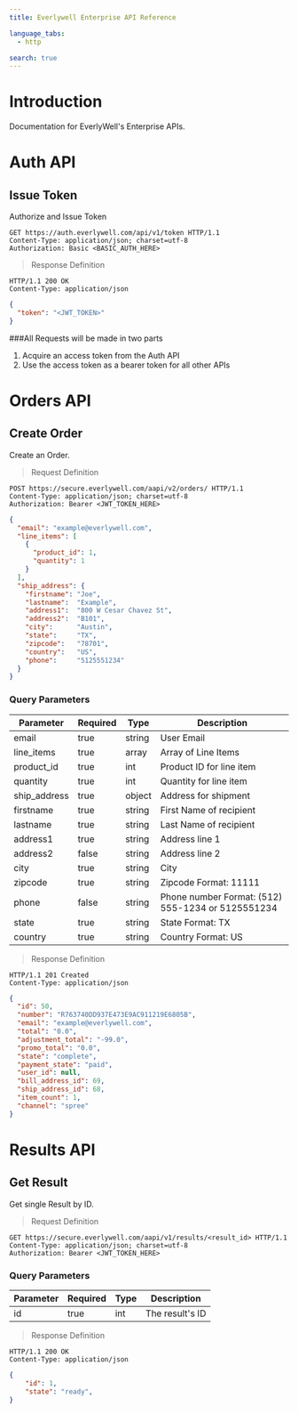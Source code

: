 ```yaml
---
title: Everlywell Enterprise API Reference

language_tabs:
  - http

search: true
---
```


# Introduction

Documentation for EverlyWell's Enterprise APIs.

# Auth API

## Issue Token

Authorize and Issue Token

```http
GET https://auth.everlywell.com/api/v1/token HTTP/1.1
Content-Type: application/json; charset=utf-8
Authorization: Basic <BASIC_AUTH_HERE>
```

> Response Definition

```http
HTTP/1.1 200 OK
Content-Type: application/json
```

```json
{
  "token": "<JWT_TOKEN>"
}
```

###All Requests will be made in two parts

1. Acquire an access token from the Auth API
2. Use the access token as a bearer token for all other APIs

# Orders API

## Create Order

Create an Order.

> Request Definition

```http
POST https://secure.everlywell.com/aapi/v2/orders/ HTTP/1.1
Content-Type: application/json; charset=utf-8
Authorization: Bearer <JWT_TOKEN_HERE>
```

```json
{
  "email": "example@everlywell.com",
  "line_items": [
    {
      "product_id": 1,
      "quantity": 1
    }
  ],
  "ship_address": {
    "firstname": "Joe",
    "lastname":  "Example",
    "address1":  "800 W Cesar Chavez St",
    "address2":  "B101",
    "city":      "Austin",
    "state":     "TX",
    "zipcode":   "78701",
    "country":   "US",
    "phone":     "5125551234"
  }
}
```

### Query Parameters

Parameter | Required | Type | Description
--------- | ------- | ----------- | -------
email | true | string | User Email
line_items | true | array | Array of Line Items
product_id | true | int | Product ID for line item
quantity | true | int | Quantity for line item
ship_address | true | object | Address for shipment
firstname | true | string | First Name of recipient
lastname | true | string | Last Name of recipient
address1 | true | string | Address line 1
address2 | false | string | Address line 2
city | true | string | City
zipcode | true | string | Zipcode Format: 11111
phone | false | string | Phone number Format: (512) 555-1234 or 5125551234
state | true | string | State Format: TX
country | true | string | Country Format: US

> Response Definition

```http
HTTP/1.1 201 Created
Content-Type: application/json
```

```json
{
  "id": 50,
  "number": "R763740DD937E473E9AC911219E6805B",
  "email": "example@everlywell.com",
  "total": "0.0",
  "adjustment_total": "-99.0",
  "promo_total": "0.0",
  "state": "complete",
  "payment_state": "paid",
  "user_id": null,
  "bill_address_id": 69,
  "ship_address_id": 68,
  "item_count": 1,
  "channel": "spree"
}
```


# Results API

## Get Result

Get single Result by ID.


> Request Definition

```http
GET https://secure.everlywell.com/aapi/v1/results/<result_id> HTTP/1.1
Content-Type: application/json; charset=utf-8
Authorization: Bearer <JWT_TOKEN_HERE>
```

### Query Parameters

Parameter | Required | Type | Description
--------- | ------- | ----------- | -------
id | true | int | The result's ID


> Response Definition

```http
HTTP/1.1 200 OK
Content-Type: application/json
```

```json
{
    "id": 1,
    "state": "ready",
}
```

